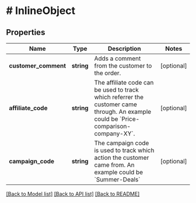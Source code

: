 # # InlineObject

## Properties

Name | Type | Description | Notes
------------ | ------------- | ------------- | -------------
**customer_comment** | **string** | Adds a comment from the customer to the order. | [optional]
**affiliate_code** | **string** | The affiliate code can be used to track which referrer the customer came through. An example could be &#x60;Price-comparison-company-XY&#x60;. | [optional]
**campaign_code** | **string** | The campaign code is used to track which action the customer came from. An example could be &#x60;Summer-Deals&#x60; | [optional]

[[Back to Model list]](../../README.md#models) [[Back to API list]](../../README.md#endpoints) [[Back to README]](../../README.md)
